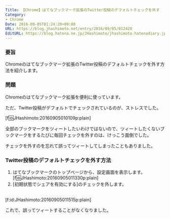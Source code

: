```yaml
---
Title: 【Chrome】はてなブックマーク拡張のTwitter投稿のデフォルトチェックを外す
Category:
- Chrome
Date: 2016-09-05T01:24:20+09:00
URL: https://blog.jhashimoto.net/entry/2016/09/05/012420
EditURL: https://blog.hatena.ne.jp/JHashimoto/jhashimoto.hatenadiary.jp/atom/entry/10328749687182583212
---
```


### 要旨
Chromeのはてなブックマーク拡張のTwitter投稿のデフォルトチェックを外す方法を紹介します。

<!-- more -->

### 問題
Chromeのはてなブックマーク拡張を便利に使っています。

ただ、Twitter投稿がデフォルトでチェックされているのが、ストレスでした。 

[f:id:JHashimoto:20160905010109p:plain]

全部のブックマークをツィートしたいわけではないので、ツィートしたくないブックマークをするたびに毎回チェックを外すのは、けっこう面倒でした。

チェックを外すのを忘れて誤ってツィートしてしまったこともありました。

### Twitter投稿のデフォルトチェックを外す方法

1. はてなブックマークのトップページから、設定画面を表示します。
[f:id:JHashimoto:20160905011330p:plain]
2. [初期状態でシェアを有効にする]のチェックを外します。
<br />
[f:id:JHashimoto:20160905011515p:plain]

これで、誤ってツィートすることがなくなりました。



